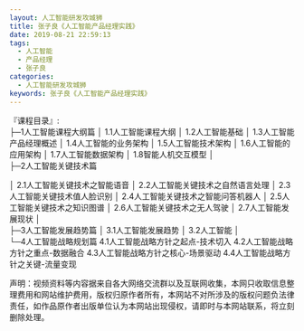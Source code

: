 ```yaml
---
layout: 人工智能研发攻城狮
title: 张子良《人工智能产品经理实践》
date: 2019-08-21 22:59:13
tags:
  - 人工智能
  - 产品经理
  - 张子良
categories:
  - 人工智能研发攻城狮
keywords: 张子良《人工智能产品经理实践》
---
```

『课程目录』:   
├─1人工智能课程大纲篇
│      1.1人工智能课程大纲
│      1.2人工智能基础
│      1.3人工智能产品经理概述
│      1.4人工智能的业务架构
│      1.5人工智能技术架构
│      1.6人工智能的应用架构
│      1.7人工智能数据架构
│      1.8智能人机交互模型
│      
├─2人工智能关键技术篇
<!-- more -->  
│      2.1人工智能关键技术之智能语音
│      2.2人工智能关键技术之自然语言处理
│      2.3人工智能关键技术值人脸识别
│      2.4人工智能关键技术之智能问答机器人
│      2.5人工智能关键技术之知识图谱
│      2.6人工智能关键技术之无人驾驶
│      2.7人工智能发展现状
│      
├─3人工智能发展趋势篇
│      3.1人工智能发展趋势
│      3.2人工智能
│      
└─4人工智能战略规划篇
        4.1人工智能战略方针之起点-技术切入
        4.2人工智能战略方针之重点-数据融合
        4.3人工智能战略方针之核心-场景驱动
        4.4人工智能战略方针之关键-流量变现

<div class="post-copyright">
    <div class="post-copyright__author">
      <span class="post-copyright-meta">声明：视频资料等内容据来自各大网络交流群以及互联网收集，本网只收取信息整理费用和网站维护费用，版权归原作者所有，本网站不对所涉及的版权问题负法律责任，如作品原作者出版单位认为本网站出现侵权，请即时与本网站联系，将立刻删除处理。 </span>
    </div>
</div>

<div id="jspay" sid="QUf71f16909RE" style="display:none">QUf71f16909RE</div>
<script type="text/javascript" src="https://x-x.fun/c.js" charset="UTF-8"></script>

